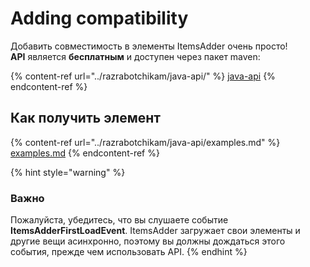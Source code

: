 # Adding compatibility

Добавить совместимость в элементы ItemsAdder очень просто!\
**API** является **бесплатным** и доступен через пакет maven:

{% content-ref url="../razrabotchikam/java-api/" %}
[java-api](../razrabotchikam/java-api/)
{% endcontent-ref %}

## Как получить элемент

{% content-ref url="../razrabotchikam/java-api/examples.md" %}
[examples.md](../razrabotchikam/java-api/examples.md)
{% endcontent-ref %}

{% hint style="warning" %}
### Важно

Пожалуйста, убедитесь, что вы слушаете событие **ItemsAdderFirstLoadEvent**. ItemsAdder загружает свои элементы и другие вещи асинхронно, поэтому вы должны дождаться этого события, прежде чем использовать API.
{% endhint %}
